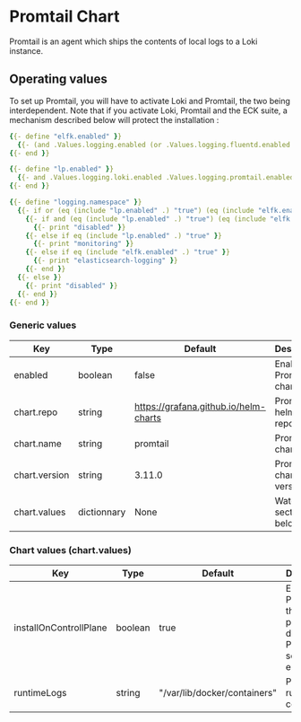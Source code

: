 # Promtail Chart

Promtail is an agent which ships the contents of local logs to a Loki instance.

## Operating values

To set up Promtail, you will have to activate Loki and Promtail, the two being interdependent. Note that if you activate Loki, Promtail and the ECK suite, a mechanism described below will protect the installation :

```yaml
{{- define "elfk.enabled" }}
  {{- (and .Values.logging.enabled (or .Values.logging.fluentd.enabled .Values.logging.logstash.enabled) .Values.logging.eck.enabled) }}
{{- end }}

{{- define "lp.enabled" }}
  {{- and .Values.logging.loki.enabled .Values.logging.promtail.enabled .Values.logging.enabled }}
{{- end }}

{{- define "logging.namespace" }}
  {{- if or (eq (include "lp.enabled" .) "true") (eq (include "elfk.enabled" .) "true") }}
    {{- if and (eq (include "lp.enabled" .) "true") (eq (include "elfk.enabled" .) "true") }}
      {{- print "disabled" }}
    {{- else if eq (include "lp.enabled" .) "true" }}
      {{- print "monitoring" }}
    {{- else if eq (include "elfk.enabled" .) "true" }}
      {{- print "elasticsearch-logging" }}
    {{- end }}
  {{- else }}
    {{- print "disabled" }}
  {{- end }}
{{- end }}
```

### Generic values

| Key | Type | Default | Description |
|-----|------|---------|-------------|
| enabled | boolean | false | Enable Promtail chart |
| chart.repo | string | <https://grafana.github.io/helm-charts> | Promtail helm repository |
| chart.name | string | promtail | Promtail chart name |
| chart.version | string | 3.11.0 | Promtail chart version |
| chart.values | dictionnary | None | Watch section below |

### Chart values (chart.values)

| Key | Type | Default | Description |
|-----|------|---------|-------------|
| installOnControllPlane | boolean | true | Enable Promtail on the controll plane, by default Prometheus scraping is enabled |
| runtimeLogs | string | "/var/lib/docker/containers" | Path to runtime containers |
